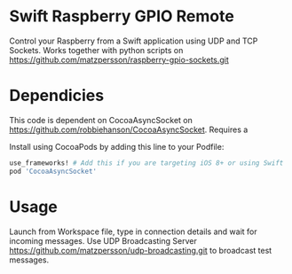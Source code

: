 # Swift Raspberry GPIO Remote
Control your Raspberry from a Swift application using UDP and TCP Sockets. Works together with python scripts on https://github.com/matzpersson/raspberry-gpio-sockets.git

# Dependicies
This code is dependent on CocoaAsyncSocket on https://github.com/robbiehanson/CocoaAsyncSocket. Requires a 

Install using CocoaPods by adding this line to your Podfile:

````ruby
use_frameworks! # Add this if you are targeting iOS 8+ or using Swift
pod 'CocoaAsyncSocket'  
````

# Usage
Launch from Workspace file, type in connection details and wait for incoming messages. Use UDP Broadcasting Server https://github.com/matzpersson/udp-broadcasting.git to broadcast test messages.

